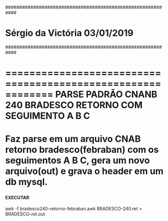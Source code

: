 ############################################################
# Sérgio da Victória 03/01/2019
############################################################

============================================================
PARSE PADRÃO CNANB 240 BRADESCO RETORNO COM SEGUIMENTO A B C
============================================================


######
# Faz parse em um arquivo CNAB retorno bradesco(febraban) com os seguimentos A B C, gera um novo arquivo(out) e grava o header em um db mysql.
#####



#### EXECUTAR
awk -f bradesco240-retorno-febraban.awk BRADESCO-240.ret > BRADESCO-ret.out

